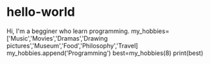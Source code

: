 # hello-world

Hi, I'm a begginer who learn programming.
my_hobbies=['Music','Movies','Dramas','Drawing pictures','Museum','Food','Philosophy','Travel]
my_hobbies.append('Programming')
best=my_hobbies(8)
print(best)
